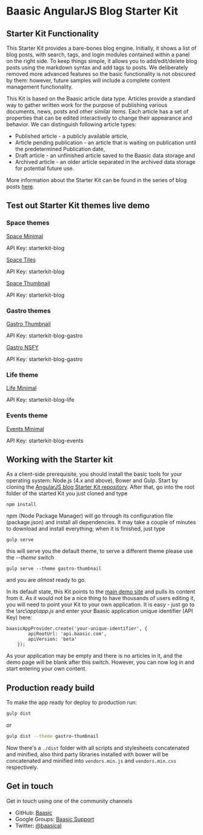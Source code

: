 Baasic AngularJS Blog Starter Kit
============

## Starter Kit Functionality

This Starter Kit provides a bare-bones blog engine. Initially, it shows a list of blog posts, with search, tags, and login modules contained within a panel on the right side. To keep things simple, it allows you to add/edit/delete blog posts using the markdown syntax and add tags to posts. We deliberately removed more advanced features so the basic functionality is not obscured by them: however, future samples will include a complete content management functionality.

This Kit is based on the Baasic article data type. Articles provide a standard way to gather written work for the purpose of publishing various documents, news, posts and other similar items. Each article has a set of properties that can be edited interactively to change their appearance and behavior. We can distinguish following article types:
- Published article - a publicly available article,
- Article pending publication - an article that is waiting on publication until the predetermined Publication date,
- Draft article - an unfinished article saved to the Baasic data storage and
- Archived article - an older article separated in the archived data storage for potential future use.

More information about the Starter Kit can be found in the series of blog posts [here](http://www.baasic.com/posts/AngularJS-Blog-Starter-Kit-part-1/).

## Test out Starter Kit themes live demo

### Space themes
[Space Minimal](http://demo.baasic.com/angularjs/starterkit-blog-themes/space-minimal/)

API Key: starterkit-blog

[Space Tiles](http://demo.baasic.com/angularjs/starterkit-blog-themes/space-tiles/)

API Key: starterkit-blog

[Space Thumbnail](http://demo.baasic.com/angularjs/starterkit-blog-themes/space-thumbnail/)

API Key: starterkit-blog

### Gastro themes
[Gastro Thumbnail](http://demo.baasic.com/angularjs/starterkit-blog-themes/gastro-thumbnail/)

API Key: starterkit-blog-gastro

[Gastro NSFY](http://demo.baasic.com/angularjs/starterkit-blog-themes/gastro-nsfy/)

API Key: starterkit-blog-gastro

### Life theme
[Life Minimal](http://demo.baasic.com/angularjs/starterkit-blog-themes/life-minimal/)

API Key: starterkit-blog-life

### Events theme
[Events Minimal](http://demo.baasic.com/angularjs/starterkit-blog-themes/events-minimal/)

API Key: starterkit-blog-events


## Working with the Starter kit
 
As a client-side prerequisite, you should install the basic tools for your operating system: Node.js (4.x and above), Bower and Gulp. Start by cloning the [AngularJS blog Starter Kit repository](https://github.com/Baasic/baasic-starterkit-angularjs-blog/). After that, go into the root folder of the started Kit you just cloned and type

    npm install
    
npm (Node Package Manager) will go through its configuration file (package.json) and install all dependencies. It may take a couple of minutes to download and install everything; when it is finished, just type

    gulp serve
    
this will serve you the default theme, to serve a different theme please use the _--theme_ switch

    gulp serve --theme gastro-thumbnail

and you are *almost* ready to go. 

In its default state, this Kit points to the [main demo site](http://demo.baasic.com/angularjs/starterkit-blog/) and pulls its content from it. As it would not be a nice thing to have thousands of users editing it, you will need to point your Kit to your own application. It is easy - just go to the *\src\app\app.js* and enter your Baasic application unique identifier (API Key) here:

    baasicAppProvider.create('your-unique-identifier', {
            apiRootUrl: 'api.baasic.com',
            apiVersion: 'beta'
        }); 

As your application may be empty and there is no articles in it, and the demo page will be blank after this switch. However, you can now log in and start entering your own content. 

## Production ready build

To make the app ready for deploy to production run:

```bash
gulp dist
```
or
```bash
gulp dist --theme gastro-thumbnail
```

Now there's a `./dist` folder with all scripts and stylesheets concatenated and minified, also third party libraries installed with bower will be concatenated and minified into `vendors.min.js` and `vendors.min.css` respectively.

## Get in touch

Get in touch using one of the community channels 

* GitHub: [Baasic](https://github.com/Baasic)
* Google Groups: [Baasic Support](https://groups.google.com/forum/#!forum/baasic-baas)
* Twitter: [@baasical](https://twitter.com/baasical)